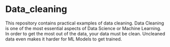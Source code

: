 # Data_cleaning
This repository contains practical examples of data cleaning. Data Cleaning is one of the most essential aspects of Data Science or Machine Learning. In order to get the most out of the data, your data must be clean. Uncleaned data even makes it harder for ML Models to get trained. 
